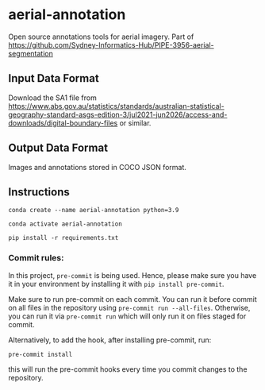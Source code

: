 # aerial-annotation
Open source annotations tools for aerial imagery. Part of https://github.com/Sydney-Informatics-Hub/PIPE-3956-aerial-segmentation


## Input Data Format

Download the SA1 file from https://www.abs.gov.au/statistics/standards/australian-statistical-geography-standard-asgs-edition-3/jul2021-jun2026/access-and-downloads/digital-boundary-files or similar.


## Output Data Format

Images and annotations stored in COCO JSON format. 


## Instructions

```
conda create --name aerial-annotation python=3.9

conda activate aerial-annotation

pip install -r requirements.txt

```

### Commit rules:

In this project, `pre-commit` is being used. Hence, please make sure you have it in your
environment by installing it with `pip install pre-commit`.

Make sure to run pre-commit on each commit. You can run it before commit on all files in the
repository using `pre-commit run --all-files`. Otherwise, you can run it via `pre-commit run`
which will only run it on files staged for commit.

Alternatively, to add the hook, after installing pre-commit, run:

```
pre-commit install
```

this will run the pre-commit hooks every time you commit changes to the repository.

